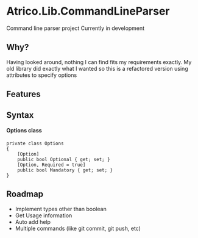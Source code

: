 # Atrico.Lib.CommandLineParser
Command line parser project
Currently in development

## Why?
Having looked around, nothing I can find fits my requirements exactly.  My old library did exactly what I wanted so this is a refactored version using attributes to specify options

## Features

## Syntax

#### Options class
```
private class Options
{
    [Option]
    public bool Optional { get; set; }
    [Option, Required = true]
    public bool Mandatory { get; set; }
}
```
## Roadmap

* Implement types other than boolean
* Get Usage information
* Auto add help
* Multiple commands (like git commit, git push, etc)
